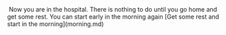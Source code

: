 
<html>
<head>
  <meta http-equiv="Content-Type" content="text/html; charset=utf-8"/>
  <title></title>
  <LINK href="styles.css" rel="stylesheet" type="text/css">
</head>

<body>

<img src="http://www.muno.pl/static/obrazy/text2010_1/hospital2011-400.jpg" id="octocat" alt="" />

</body>
</html>
Now you are in the hospital.  
There is nothing to do until you go home and get some rest.  
You can start early in the morning again  
[Get some rest and start in the morning](morning.md)